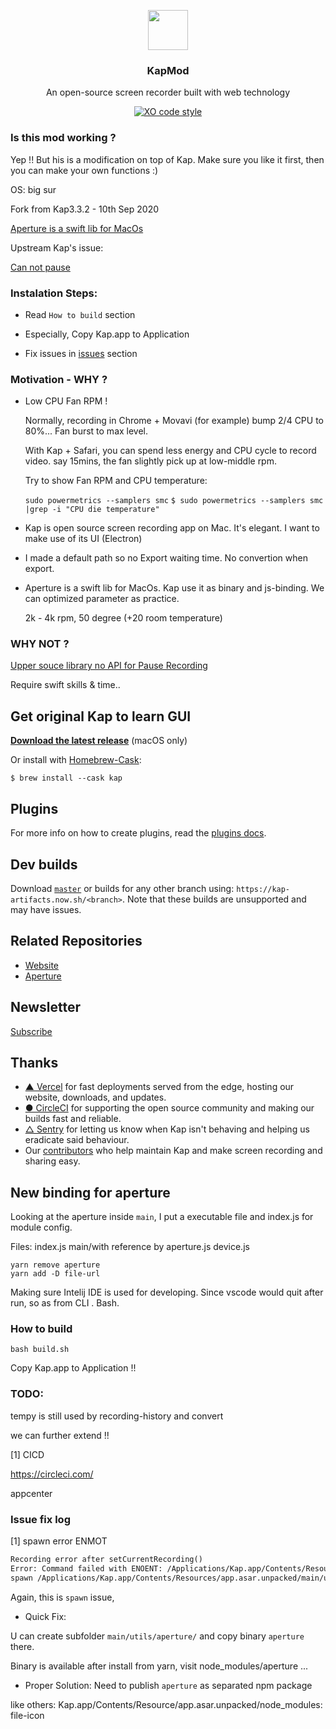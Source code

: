 <p align="center">
  <img src="https://getkap.co/static/favicon/kap.svg" height="64">
  <h3 align="center">KapMod</h3>
  <p align="center">An open-source screen recorder built with web technology</p>
  <p align="center"><a href="https://circleci.com/gh/wulkano/kap">
    <a href="https://github.com/sindresorhus/xo">
      <img src="https://img.shields.io/badge/code_style-XO-5ed9c7.svg" alt="XO code style">
    </a>
  </p>
</p>

### Is this mod working ?

Yep !! But his is a modification on top of Kap. Make sure you like it first, then you can make your own functions :)

  OS: big sur
  
  Fork from Kap3.3.2 - 10th Sep 2020
  
  [Aperture is a swift lib for MacOs](https://github.com/wulkano/Aperture)
  
Upstream Kap's issue:

[Can not pause](https://github.com/wulkano/aperture-node/issues/5)

### Instalation Steps:

  - Read `How to build` section

  - Especially, Copy Kap.app to Application

  - Fix issues in [issues](https://github.com/ilovejs/KapMod/blob/main/README.md#issue-fix-log) section

### Motivation - WHY ?

- Low CPU Fan RPM ! 

  Normally, recording in Chrome + Movavi (for example) bump 2/4 CPU to 80%... Fan burst to max level.
  
  With Kap + Safari, you can spend less energy and CPU cycle to record video. say 15mins, the fan slightly pick up at low-middle rpm.
  
  Try to show Fan RPM and CPU temperature:
  
  `sudo powermetrics --samplers smc`
  `$ sudo powermetrics --samplers smc |grep -i "CPU die temperature"`

- Kap is open source screen recording app on Mac. It's elegant. I want to make use of its UI (Electron)

- I made a default path so no Export waiting time. No convertion when export.

- Aperture is a swift lib for MacOs. Kap use it as binary and js-binding.
  We can optimized parameter as practice.
  
  2k - 4k rpm, 50 degree (+20 room temperature)
  
### WHY NOT ?

[Upper souce library no API for Pause Recording](https://github.com/wulkano/aperture-node/issues/5)

Require swift skills & time..


## Get original Kap to learn GUI

**[Download the latest release](https://kap.now.sh/api)** (macOS only)

Or install with [Homebrew-Cask](https://caskroom.github.io):

```
$ brew install --cask kap
```

## Plugins

For more info on how to create plugins, read the [plugins docs](docs/plugins.md).

## Dev builds

Download [`master`](https://kap-artifacts.now.sh/master) or builds for any other branch using: `https://kap-artifacts.now.sh/<branch>`. Note that these builds are unsupported and may have issues.<br>

## Related Repositories

- [Website](https://github.com/wulkano/kap-website)
- [Aperture](https://github.com/wulkano/aperture)

## Newsletter

[Subscribe](http://eepurl.com/ch90_1)

## Thanks

- [▲ Vercel](https://vercel.com/) for fast deployments served from the edge, hosting our website, downloads, and updates.
- [● CircleCI](https://circleci.com/) for supporting the open source community and making our builds fast and reliable.
- [△ Sentry](https://sentry.io/) for letting us know when Kap isn't behaving and helping us eradicate said behaviour.
- Our [contributors](https://github.com/wulkano/kap/contributors) who help maintain Kap and make screen recording and sharing easy.

## New binding for aperture

Looking at the aperture inside `main`, I put a executable file and index.js for module config.

Files:
  index.js
  main/with reference by aperture.js
  device.js

```
yarn remove aperture
yarn add -D file-url
```

Making sure Intelij IDE is used for developing. Since vscode would quit after run, so as from CLI . Bash.

### How to build

`bash build.sh`

Copy Kap.app to Application !!

### TODO:

tempy is still used by recording-history and convert

we can further extend !!

[1] CICD

https://circleci.com/

appcenter

### Issue fix log

[1] spawn error ENMOT

```md
Recording error after setCurrentRecording()
Error: Command failed with ENOENT: /Applications/Kap.app/Contents/Resources/app.asar.unpacked/main/utils/aperture/aperture {"destination":"file:///Users/mike/Movies/Kaptures/a3d6294fb5fae827b4a5a45723412b18.mp4","framesPerSecond":30,"showCursor":false,"highlightClicks":false,"screenId":69733632,"audioDeviceId":"AppleHDAEngineInput:1F,3,0,1,0:1","cropRect":[[419,379],[227,209]]}
spawn /Applications/Kap.app/Contents/Resources/app.asar.unpacked/main/utils/aperture/aperture ENOENT
```

Again, this is `spawn` issue,

* Quick Fix:

U can create subfolder `main/utils/aperture/` and copy binary `aperture` there.

Binary is available after install from yarn, visit node_modules/aperture ...

* Proper Solution: Need to publish `aperture` as separated npm package

like others:
Kap.app/Contents/Resource/app.asar.unpacked/node_modules:
  file-icon


